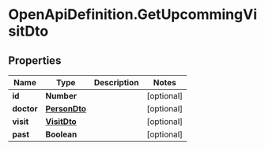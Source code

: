 # OpenApiDefinition.GetUpcommingVisitDto

## Properties

Name | Type | Description | Notes
------------ | ------------- | ------------- | -------------
**id** | **Number** |  | [optional] 
**doctor** | [**PersonDto**](PersonDto.md) |  | [optional] 
**visit** | [**VisitDto**](VisitDto.md) |  | [optional] 
**past** | **Boolean** |  | [optional] 


